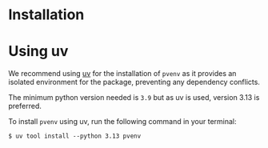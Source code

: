 # Installation

# Using uv

We recommend using [uv] for the installation of `pvenv` as it provides
an isolated environment for the package, preventing any dependency conflicts.

The minimum python version needed is `3.9` but as uv is used, version 3.13
is preferred.

To install `pvenv` using uv, run the following command in your terminal:

```console
$ uv tool install --python 3.13 pvenv
```

[uv]: https://github.com/astral-sh/uv
